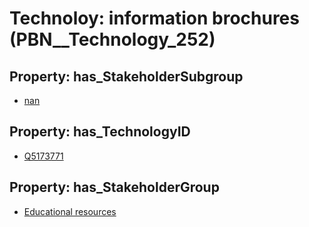 # Technoloy: __information brochures__ (PBN__Technology_252)

## Property: has_StakeholderSubgroup

* [nan](PBN__TechSubgroup_7)

## Property: has_TechnologyID

* [Q5173771](Q5173771)

## Property: has_StakeholderGroup

* [Educational resources](PBN__TechGroup_11)

